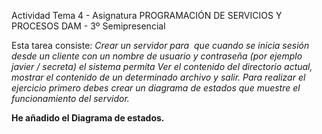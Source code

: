 Actividad Tema 4 - Asignatura PROGRAMACIÓN DE SERVICIOS Y PROCESOS
DAM - 3º Semipresencial

Esta tarea consiste:
*Crear un servidor para  que cuando se inicia sesión desde un cliente con un nombre de usuario y contraseña (por ejemplo javier / secreta) el sistema permita Ver el contenido del directorio actual, mostrar el contenido de un determinado archivo y salir.
Para realizar el ejercicio primero debes crear un diagrama de estados que muestre el funcionamiento del servidor.*

**He añadido el Diagrama de estados.**
